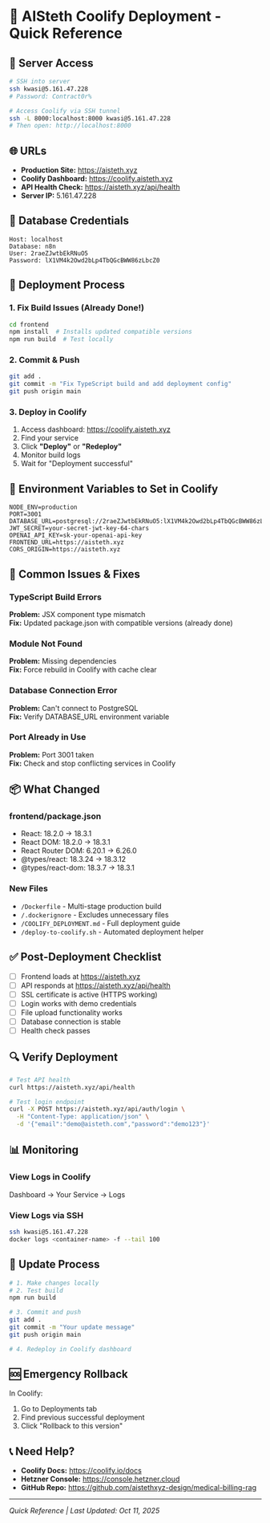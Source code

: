 # 🚀 AISteth Coolify Deployment - Quick Reference

## 🔑 Server Access

```bash
# SSH into server
ssh kwasi@5.161.47.228
# Password: Contract0r%

# Access Coolify via SSH tunnel
ssh -L 8000:localhost:8000 kwasi@5.161.47.228
# Then open: http://localhost:8000
```

## 🌐 URLs

- **Production Site:** https://aisteth.xyz
- **Coolify Dashboard:** https://coolify.aisteth.xyz
- **API Health Check:** https://aisteth.xyz/api/health
- **Server IP:** 5.161.47.228

## 📝 Database Credentials

```
Host: localhost
Database: n8n
User: 2raeZJwtbEkRNuO5
Password: lX1VM4k2Owd2bLp4TbQGcBWW86zLbcZ0
```

## 🚢 Deployment Process

### 1. Fix Build Issues (Already Done!)
```bash
cd frontend
npm install  # Installs updated compatible versions
npm run build  # Test locally
```

### 2. Commit & Push
```bash
git add .
git commit -m "Fix TypeScript build and add deployment config"
git push origin main
```

### 3. Deploy in Coolify
1. Access dashboard: https://coolify.aisteth.xyz
2. Find your service
3. Click **"Deploy"** or **"Redeploy"**
4. Monitor build logs
5. Wait for "Deployment successful"

## 🔧 Environment Variables to Set in Coolify

```env
NODE_ENV=production
PORT=3001
DATABASE_URL=postgresql://2raeZJwtbEkRNuO5:lX1VM4k2Owd2bLp4TbQGcBWW86zLbcZ0@localhost:5432/n8n
JWT_SECRET=your-secret-jwt-key-64-chars
OPENAI_API_KEY=sk-your-openai-api-key
FRONTEND_URL=https://aisteth.xyz
CORS_ORIGIN=https://aisteth.xyz
```

## 🐛 Common Issues & Fixes

### TypeScript Build Errors
**Problem:** JSX component type mismatch  
**Fix:** Updated package.json with compatible versions (already done)

### Module Not Found
**Problem:** Missing dependencies  
**Fix:** Force rebuild in Coolify with cache clear

### Database Connection Error
**Problem:** Can't connect to PostgreSQL  
**Fix:** Verify DATABASE_URL environment variable

### Port Already in Use
**Problem:** Port 3001 taken  
**Fix:** Check and stop conflicting services in Coolify

## 📦 What Changed

### frontend/package.json
- React: 18.2.0 → 18.3.1
- React DOM: 18.2.0 → 18.3.1
- React Router DOM: 6.20.1 → 6.26.0
- @types/react: 18.3.24 → 18.3.12
- @types/react-dom: 18.3.7 → 18.3.1

### New Files
- `/Dockerfile` - Multi-stage production build
- `/.dockerignore` - Excludes unnecessary files
- `/COOLIFY_DEPLOYMENT.md` - Full deployment guide
- `/deploy-to-coolify.sh` - Automated deployment helper

## ✅ Post-Deployment Checklist

- [ ] Frontend loads at https://aisteth.xyz
- [ ] API responds at https://aisteth.xyz/api/health
- [ ] SSL certificate is active (HTTPS working)
- [ ] Login works with demo credentials
- [ ] File upload functionality works
- [ ] Database connection is stable
- [ ] Health check passes

## 🔍 Verify Deployment

```bash
# Test API health
curl https://aisteth.xyz/api/health

# Test login endpoint
curl -X POST https://aisteth.xyz/api/auth/login \
  -H "Content-Type: application/json" \
  -d '{"email":"demo@aisteth.com","password":"demo123"}'
```

## 📊 Monitoring

### View Logs in Coolify
Dashboard → Your Service → Logs

### View Logs via SSH
```bash
ssh kwasi@5.161.47.228
docker logs <container-name> -f --tail 100
```

## 🔄 Update Process

```bash
# 1. Make changes locally
# 2. Test build
npm run build

# 3. Commit and push
git add .
git commit -m "Your update message"
git push origin main

# 4. Redeploy in Coolify dashboard
```

## 🆘 Emergency Rollback

In Coolify:
1. Go to Deployments tab
2. Find previous successful deployment
3. Click "Rollback to this version"

## 📞 Need Help?

- **Coolify Docs:** https://coolify.io/docs
- **Hetzner Console:** https://console.hetzner.cloud
- **GitHub Repo:** https://github.com/aistethxyz-design/medical-billing-rag

---

*Quick Reference | Last Updated: Oct 11, 2025*

